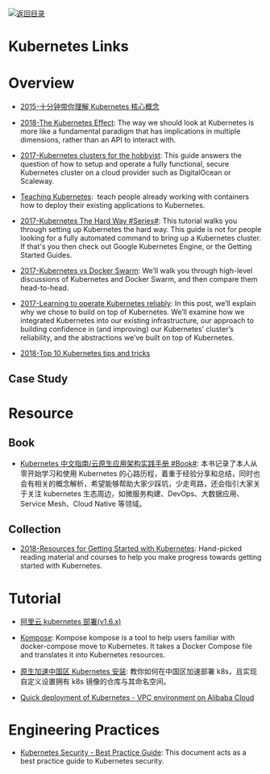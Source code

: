 [![返回目录](https://user-images.githubusercontent.com/5803001/38079637-ff0abcf0-3371-11e8-9b76-ad651620afc7.jpg)](https://github.com/wxyyxc1992/Awesome-Links)

# Kubernetes Links

# Overview

* [2015-十分钟带你理解 Kubernetes 核心概念](http://www.dockone.io/article/932)

* [2018-The Kubernetes Effect](https://www.infoq.com/articles/kubernetes-effect): The way we should look at Kubernetes is more like a fundamental paradigm that has implications in multiple dimensions, rather than an API to interact with.

* [2017-Kubernetes clusters for the hobbyist](https://github.com/hobby-kube/guide#cluster-size): This guide answers the question of how to setup and operate a fully functional, secure Kubernetes cluster on a cloud provider such as DigitalOcean or Scaleway.

* [Teaching Kubernetes](http://blog.slashdeploy.com/2017/02/19/teaching-kubernetes/):  teach people already working with containers how to deploy their existing applications to Kubernetes.

* [2017-Kubernetes The Hard Way #Series#](https://github.com/kelseyhightower/kubernetes-the-hard-way): This tutorial walks you through setting up Kubernetes the hard way. This guide is not for people looking for a fully automated command to bring up a Kubernetes cluster. If that's you then check out Google Kubernetes Engine, or the Getting Started Guides.

* [2017-Kubernetes vs Docker Swarm](https://platform9.com/blog/kubernetes-docker-swarm-compared/): We’ll walk you through high-level discussions of Kubernetes and Docker Swarm, and then compare them head-to-head.

- [2017-Learning to operate Kubernetes reliably](https://stripe.com/blog/operating-kubernetes): In this post, we’ll explain why we chose to build on top of Kubernetes. We’ll examine how we integrated Kubernetes into our existing infrastructure, our approach to building confidence in (and improving) our Kubernetes’ cluster’s reliability, and the abstractions we’ve built on top of Kubernetes.

- [2018-Top 10 Kubernetes tips and tricks](https://hackernoon.com/top-10-kubernetes-tips-and-tricks-27528c2d0222?source=linkShare-fe48c4221a4c-1516862034)

## Case Study

# Resource

## Book

* [Kubernetes 中文指南/云原生应用架构实践手册 #Book#](https://github.com/rootsongjc/kubernetes-handbook): 本书记录了本人从零开始学习和使用 Kubernetes 的心路历程，着重于经验分享和总结，同时也会有相关的概念解析，希望能够帮助大家少踩坑，少走弯路，还会指引大家关于关注 kubernetes 生态周边，如微服务构建、DevOps、大数据应用、Service Mesh、Cloud Native 等领域。

## Collection

* [2018-Resources for Getting Started with Kubernetes](https://vsupalov.com/getting-started-with-kubernetes/): Hand-picked reading material and courses to help you make progress towards getting started with Kubernetes.

# Tutorial

* [阿里云 kubernetes 部署(v1.6.x)](http://www.jianshu.com/p/02dc13d2f651)

* [Kompose](http://kompose.io/index): Kompose kompose is a tool to help users familiar with docker-compose move to Kubernetes. It takes a Docker Compose file and translates it into Kubernetes resources.

- [原生加速中国区 Kubernetes 安装](https://www.cnrancher.com/kubernetes-installation/): 教你如何在中国区加速部署 k8s，且实现自定义设置拥有 k8s 镜像的仓库与其命名空间。

- [Quick deployment of Kubernetes - VPC environment on Alibaba Cloud ](https://www.alibabacloud.com/forum/read-830)

# Engineering Practices

* [Kubernetes Security - Best Practice Guide](https://github.com/freach/kubernetes-security-best-practice): This document acts as a best practice guide to Kubernetes security.

